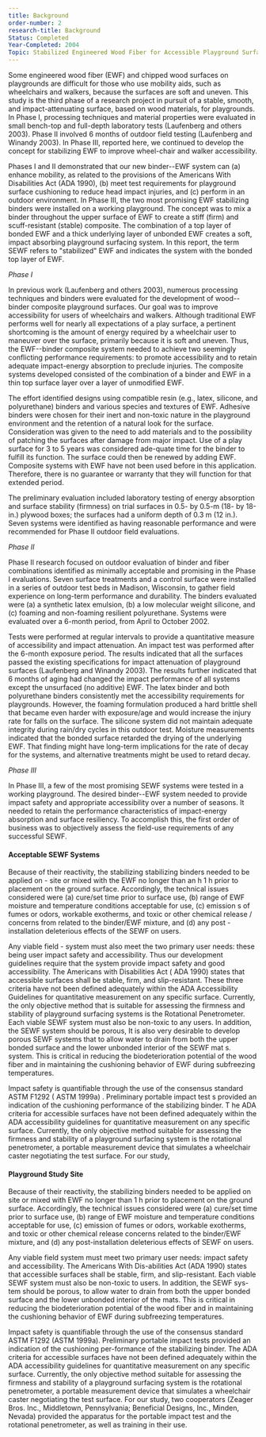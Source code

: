 ```yaml
---
title: Background
order-number: 2
research-title: Background
Status: Completed
Year-Completed: 2004
Topic: Stabilized Engineered Wood Fiber for Accessible Playground Surfaces 
---
```


Some engineered wood fiber (EWF) and chipped wood surfaces on playgrounds are difficult for those who use mobility aids, such as wheelchairs and walkers, because the surfaces are soft and uneven. This study is the third phase of a research project in pursuit of a stable, smooth, and impact-attenuating surface, based on wood materials, for playgrounds. In Phase I, processing techniques and material properties were evaluated in small bench-top and full-depth laboratory tests (Laufenberg and others 2003). Phase II involved 6 months of outdoor field testing (Laufenberg and Winandy 2003). In Phase III, reported here, we continued to develop the concept for stabilizing EWF to improve wheel-chair and walker accessibility.

Phases I and II demonstrated that our new binder--EWF system can (a) enhance mobility, as related to the provisions of the Americans With Disabilities Act (ADA 1990), (b) meet test requirements for playground surface cushioning to reduce head impact injuries, and (c) perform in an outdoor environment. In Phase III, the two most promising EWF stabilizing binders were installed on a working playground. The concept was to mix a binder throughout the upper surface of EWF to create a stiff (firm) and scuff-resistant (stable) composite. The combination of a top layer of bonded EWF and a thick underlying layer of unbonded EWF creates a soft, impact absorbing playground surfacing system. In this report, the term SEWF refers to "stabilized" EWF and indicates the system with the bonded top layer of EWF.

*Phase I*

In previous work (Laufenberg and others 2003), numerous processing techniques and binders were evaluated for the development of wood--binder composite playground surfaces. Our goal was to improve accessibility for users of wheelchairs and walkers. Although traditional EWF performs well for nearly all expectations of a play surface, a pertinent shortcoming is the amount of energy required by a wheelchair user to maneuver over the surface, primarily because it is soft and uneven. Thus, the EWF--binder composite system needed to achieve two seemingly conflicting performance requirements: to promote accessibility and to retain adequate impact-energy absorption to preclude injuries. The composite systems developed consisted of the combination of a binder and EWF in a thin top surface layer over a layer of unmodified EWF.

The effort identified designs using compatible resin (e.g., latex, silicone, and polyurethane) binders and various species and textures of EWF. Adhesive binders were chosen for their inert and non-toxic nature in the playground environment and the retention of a natural look for the surface. Consideration was given to the need to add materials and to the possibility of patching the surfaces after damage from major impact. Use of a play surface for 3 to 5 years was considered ade-quate time for the binder to fulfill its function. The surface could then be renewed by adding EWF. Composite systems with EWF have not been used before in this application. Therefore, there is no guarantee or warranty that they will function for that extended period.

The preliminary evaluation included laboratory testing of energy absorption and surface stability (firmness) on trial surfaces in 0.5- by 0.5-m (18- by 18-in.) plywood boxes; the surfaces had a uniform depth of 0.3 m (12 in.). Seven systems were identified as having reasonable performance and were recommended for Phase II outdoor field evaluations.

*Phase II*

Phase II research focused on outdoor evaluation of binder and fiber combinations identified as minimally acceptable and promising in the Phase I evaluations. Seven surface treatments and a control surface were installed in a series of outdoor test beds in Madison, Wisconsin, to gather field experience on long-term performance and durability. The binders evaluated were (a) a synthetic latex emulsion, (b) a low molecular weight silicone, and (c) foaming and non-foaming resilient polyurethane. Systems were evaluated over a 6-month period, from April to October 2002.

Tests were performed at regular intervals to provide a quantitative measure of accessibility and impact attenuation. An impact test was performed after the 6-month exposure period. The results indicated that all the surfaces passed the existing specifications for impact attenuation of playground surfaces (Laufenberg and Winandy 2003). The results further indicated that 6 months of aging had changed the impact performance of all systems except the unsurfaced (no additive) EWF. The latex binder and both polyurethane binders consistently met the accessibility requirements for playgrounds. However, the foaming formulation produced a hard brittle shell that became even harder with exposure/age and would increase the injury rate for falls on the surface. The silicone system did not maintain adequate integrity during rain/dry cycles in this outdoor test. Moisture measurements indicated that the bonded surface retarded the drying of the underlying EWF. That finding might have long-term implications for the rate of decay for the systems, and alternative treatments might be used to retard decay.

*Phase III*

In Phase III, a few of the most promising SEWF systems were tested in a working playground. The desired binder--EWF system needed to provide impact safety and appropriate accessibility over a number of seasons. It needed to retain the performance characteristics of impact-energy absorption and surface resiliency. To accomplish this, the first order of business was to objectively assess the field-use requirements of any successful SEWF.

#### Acceptable SEWF Systems

Because of their reactivity, the stabilizing stabilizing binders needed to be applied on - site or mixed with the EWF no longer than an h 1 h prior to placement on the ground surface. Accordingly, the technical issues considered were (a) cure/set time prior to surface use, (b) range of EWF moisture and temperature conditions acceptable for use, (c) emission s of fumes or odors, workable exotherms, and toxic or other chemical release / concerns from related to the binder/EWF mixture, and (d) any post - installation deleterious effects of the SEWF on users.

Any viable field - system must also meet the two primary user needs: these being user impact safety and accessibility. Thus our development guidelines require that the system provide impact safety and good accessibility. The Americans with Disabilities Act ( ADA 1990) states that accessible surfaces shall be stable, firm, and slip-resistant. These three criteria have not been defined adequately within the ADA Accessibility Guidelines for quantitative measurement on any specific surface. Currently, the only objective method that is suitable for assessing the firmness and stability of playground surfacing systems is the Rotational Penetrometer. Each viable SEWF system must also be non-toxic to any users. In addition, the SEWF system should be porous, It is also very desirable to develop porous SEWF systems that to allow water to drain from both the upper bonded surface and the lower unbonded interior of the SEWF mat s. system. This is critical in reducing the biodeterioration potential of the wood fiber and in maintaining the cushioning behavior of EWF during subfreezing temperatures.

Impact safety is quantifiable through the use of the consensus standard ASTM F1292 ( ASTM 1999a) . Preliminary portable impact test s provided an indication of the cushioning performance of the stabilizing binder. T he ADA criteria for accessible surfaces have not been defined adequately within the ADA accessibility guidelines for quantitative measurement on any specific surface. Currently, the only objective method suitable for assessing the firmness and stability of a playground surfacing system is the rotational penetrometer, a portable measurement device that simulates a wheelchair caster negotiating the test surface. For our study,

#### Playground Study Site

Because of their reactivity, the stabilizing binders needed to be applied on site or mixed with EWF no longer than 1 h prior to placement on the ground surface. Accordingly, the technical issues considered were (a) cure/set time prior to surface use, (b) range of EWF moisture and temperature conditions acceptable for use, (c) emission of fumes or odors, workable exotherms, and toxic or other chemical release concerns related to the binder/EWF mixture, and (d) any post-installation deleterious effects of SEWF on users.

Any viable field system must meet two primary user needs: impact safety and accessibility. The Americans With Dis-abilities Act (ADA 1990) states that accessible surfaces shall be stable, firm, and slip-resistant. Each viable SEWF system must also be non-toxic to users. In addition, the SEWF sys-tem should be porous, to allow water to drain from both the upper bonded surface and the lower unbonded interior of the mats. This is critical in reducing the biodeterioration potential of the wood fiber and in maintaining the cushioning behavior of EWF during subfreezing temperatures.

Impact safety is quantifiable through the use of the consensus standard ASTM F1292 (ASTM 1999a). Preliminary portable impact tests provided an indication of the cushioning per-formance of the stabilizing binder. The ADA criteria for accessible surfaces have not been defined adequately within the ADA accessibility guidelines for quantitative measurement on any specific surface. Currently, the only objective method suitable for assessing the firmness and stability of a playground surfacing system is the rotational penetrometer, a portable measurement device that simulates a wheelchair caster negotiating the test surface. For our study, two cooperators (Zeager Bros. Inc., Middletown, Pennsylvania; Beneficial Designs, Inc., Minden, Nevada) provided the apparatus for the portable impact test and the rotational penetrometer, as well as training in their use.
